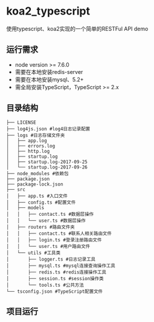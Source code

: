 # koa2_typescript
使用typescript、koa2实现的一个简单的RESTFul API demo

## 运行需求
* node version >= 7.6.0
* 需要在本地安装redis-server
* 需要在本地安装mysql、5.2+
* 需全局安装TypeScript，TypeScript >= 2.x

## 目录结构
```
├── LICENSE
├── log4js.json #log4日志记录配置
├── logs #日志存储文件夹
│   ├── app.log
│   ├── errors.log
│   ├── http.log
│   ├── startup.log
│   ├── startup.log-2017-09-25
│   └── startup.log-2017-09-26
├── node_modules #依赖包
├── package.json 
├── package-lock.json
├── src
│   ├── app.ts #入口文件
│   ├── config.ts #配置文件
│   ├── models
│   │   ├── contact.ts #数据层操作
│   │   └── user.ts #数据层操作
│   ├── routers #路由文件夹
│   │   ├── contact.ts #联系人相关路由文件
│   │   ├── login.ts #登录注册路由文件
│   │   └── user.ts #用户路由文件
│   └── utils #工具类
│       ├── logger.ts #日志记录工具
│       ├── mysql.ts #mysql连接查询操作工具
│       ├── redis.ts #redis连接操作工具
│       ├── session.ts #session操作类
│       └── tools.ts #公共方法
└── tsconfig.json #TypeScript配置文件
```

## 项目运行

